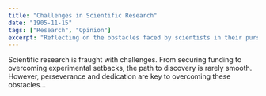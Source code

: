 ```yaml
---
title: "Challenges in Scientific Research"
date: "1905-11-15"
tags: ["Research", "Opinion"]
excerpt: "Reflecting on the obstacles faced by scientists in their pursuit of knowledge."
---
```


Scientific research is fraught with challenges. From securing funding to overcoming experimental setbacks, the path to discovery is rarely smooth. However, perseverance and dedication are key to overcoming these obstacles...
